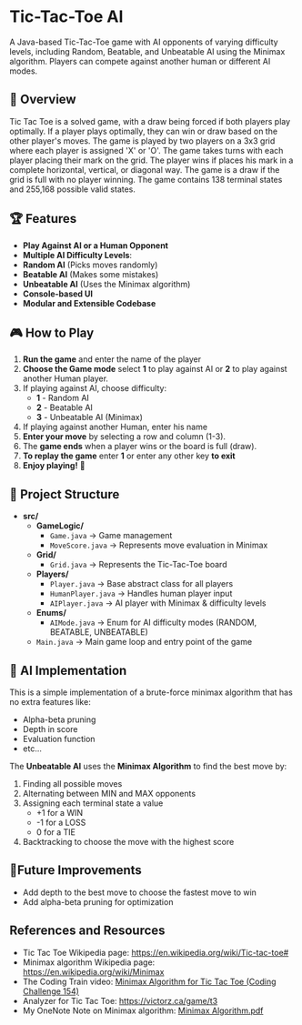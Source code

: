 # Tic-Tac-Toe AI

A Java-based Tic-Tac-Toe game with AI opponents of varying difficulty levels, including Random, Beatable, and Unbeatable AI using the Minimax algorithm. Players can compete against another human or different AI modes.

## 🚀 Overview 

Tic Tac Toe is a solved game, with a draw being forced if both players play optimally. If a player plays optimally, they can win or draw based on the other player's moves. The game is played by two players on a 3x3 grid where each player is assigned 'X' or 'O'. The game takes turns with each player placing their mark on the grid. The player wins if places his mark in a complete horizontal, vertical, or diagonal way. The game is a draw if the grid is full with no player winning. The game contains 138 terminal states and 255,168 possible valid states.

## 🏆 Features 

-  **Play Against AI or a Human Opponent**  
-  **Multiple AI Difficulty Levels**:  
  - **Random AI**  (Picks moves randomly)  
  - **Beatable AI**  (Makes some mistakes)  
  - **Unbeatable AI**  (Uses the Minimax algorithm)  
-  **Console-based UI**  
-  **Modular and Extensible Codebase**  

## 🎮 How to Play 

1. **Run the game** and enter the name of the player
2. **Choose the Game mode** select **1** to play against AI or **2** to play against another Human player.
3. If playing against AI, choose difficulty:  
   - **1** - Random AI 
   - **2** - Beatable AI  
   - **3** - Unbeatable AI (Minimax)
4. If playing against another Human, enter his name
5. **Enter your move** by selecting a row and column (1-3).
6. The **game ends** when a player wins or the board is full (draw).
7. **To replay the game** enter **1** or enter any other key **to exit**
8. **Enjoy playing!** 🎉

## 📂 Project Structure
- **src/**
  - **GameLogic/**
    - `Game.java` → Game management
    - `MoveScore.java` → Represents move evaluation in Minimax
  - **Grid/**
    - `Grid.java` → Represents the Tic-Tac-Toe board
  - **Players/**
    - `Player.java` → Base abstract class for all players
    - `HumanPlayer.java` → Handles human player input
    - `AIPlayer.java` → AI player with Minimax & difficulty levels
  - **Enums/**
    - `AIMode.java` → Enum for AI difficulty modes (RANDOM, BEATABLE, UNBEATABLE)
  - `Main.java` → Main game loop and entry point of the game

## :robot: AI Implementation

This is a simple implementation of a brute-force minimax algorithm that has no extra features like:
- Alpha-beta pruning
- Depth in score
- Evaluation function
- etc...

The **Unbeatable AI** uses the **Minimax Algorithm** to find the best move by:
1. Finding all possible moves
2. Alternating between MIN and MAX opponents
3. Assigning each terminal state a value
   - +1 for a WIN
   - -1 for a LOSS
   - 0 for a TIE
4. Backtracking to choose the move with the highest score

## 📌Future Improvements
- Add depth to the best move to choose the fastest move to win
- Add alpha-beta pruning for optimization

## References and Resources
- Tic Tac Toe Wikipedia page: https://en.wikipedia.org/wiki/Tic-tac-toe#
- Minimax algorithm Wikipedia page: https://en.wikipedia.org/wiki/Minimax
- The Coding Train video: [Minimax Algorithm for Tic Tac Toe (Coding Challenge 154)](https://www.youtube.com/watch?v=trKjYdBASyQ&t=3s)
- Analyzer for Tic Tac Toe: https://victorz.ca/game/t3
- My OneNote Note on Minimax algorithm: [Minimax Algorithm.pdf](https://github.com/user-attachments/files/18633236/Minimax.Algorithm.pdf)
